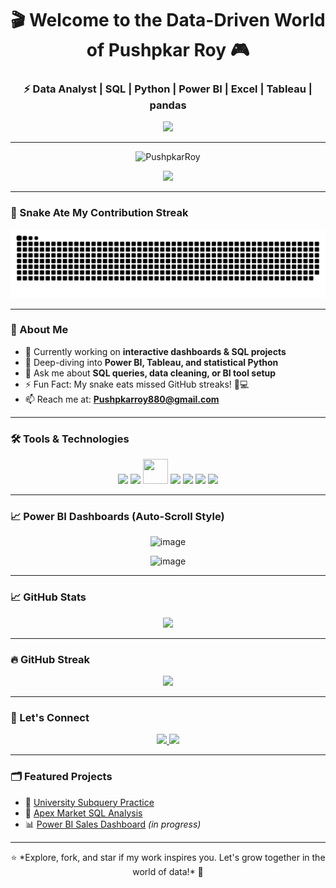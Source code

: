<h1 align="center">🎬 Welcome to the Data-Driven World of Pushpkar Roy 🎮</h1>
<h3 align="center">⚡ Data Analyst | SQL | Python | Power BI | Excel | Tableau | pandas</h3>

<p align="center">
  <img src="https://readme-typing-svg.demolab.com?font=Fira+Code&size=22&pause=1000&center=true&width=435&lines=Daily+SQL+Practice+%F0%9F%93%9A;Python+Scripts+Never+Sleep+%F0%9F%94%A5;Power+BI+Dashboards+In+Progress+%F0%9F%93%8A;Data+Cleaning+With+pandas+%F0%9F%A7%90;Data+Never+Lies+%E2%9C%85"/>
</p>

---

<p align="center">
  <img src="https://komarev.com/ghpvc/?username=PushpkarRoy&label=Profile%20views&color=0e75b6&style=flat" alt="PushpkarRoy" />
</p>

<p align="center">
  <img src="https://github-profile-trophy.vercel.app/?username=PushpkarRoy&theme=gruvbox&no-bg=true&margin-w=10" />
</p>

---

### 🐍 Snake Ate My Contribution Streak

<p align="center">
  <img src="https://raw.githubusercontent.com/Platane/snk/output/github-contribution-grid-snake.svg" alt="snake game" />
</p>

---

### 🧠 About Me

* 🔭 Currently working on **interactive dashboards & SQL projects**
* 🌱 Deep-diving into **Power BI, Tableau, and statistical Python**
* 💬 Ask me about **SQL queries, data cleaning, or BI tool setup**
* ⚡ Fun Fact: My snake eats missed GitHub streaks! 🐍💻
* 📫 Reach me at: **[Pushpkarroy880@gmail.com](mailto:Pushpkarroy880@gmail.com)**

---

### 🛠️ Tools & Technologies

<p align="center">
  <img src="https://img.icons8.com/color/48/000000/python.png"/>
  <img src="https://img.icons8.com/fluency/48/sql.png"/>
  <img src="https://cdn.jsdelivr.net/gh/devicons/devicon/icons/pandas/pandas-original.svg" width="40" height="40"/>
  <img src="https://img.icons8.com/color/48/microsoft-excel-2019--v1.png"/>
  <img src="https://img.icons8.com/color/48/power-bi.png"/>
  <img src="https://img.icons8.com/color/48/tableau-software.png"/>
  <img src="https://img.icons8.com/ios-filled/50/github.png"/>
</p>

---

### 📈 Power BI Dashboards (Auto-Scroll Style)

<p align="center">
  <img width="591" height="374" alt="image" src="https://github.com/user-attachments/assets/1f3de23f-ac6b-4849-8ebb-5781d53aaefe" />


<p align="center">
  <img width="591" height="374" alt="image" src="https://github.com/user-attachments/assets/6c8f5c2e-b316-408f-8c9e-da64d1c0a85c" />

</p>

---

### 📈 GitHub Stats

<p align="center">
<!--   <img src="https://github-readme-stats.vercel.app/api?username=PushpkarRoy&show_icons=true&theme=radical" height="150"/> -->
  <img src="https://github-readme-stats.vercel.app/api/top-langs/?username=PushpkarRoy&layout=compact&theme=radical" height="150"/>
</p>

---

### 🔥 GitHub Streak

<p align="center">
  <img src="https://github-readme-streak-stats.herokuapp.com/?user=PushpkarRoy&theme=tokyonight"/>
</p>

---

### 🎯 Let's Connect

<p align="center">
  <a href="https://www.linkedin.com/in/yourlinkedin" target="_blank">
    <img src="https://img.icons8.com/color/48/linkedin.png"/>
  </a>
  <a href="mailto:Pushpkarroy880@gmail.com" target="_blank">
    <img src="https://img.icons8.com/color/48/gmail--v1.png"/>
  </a>
</p>

---

### 🗂️ Featured Projects

* 🎯 [University Subquery Practice](https://github.com/PushpkarRoy/SQL-Subquery-Practice-UniversityDB)
* 🛒 [Apex Market SQL Analysis](https://github.com/PushpkarRoy/Apex-Market-SQL)
* 📊 [Power BI Sales Dashboard](https://github.com/PushpkarRoy/PowerBI-SalesDashboard) *(in progress)*

---

<p align="center">
  ⭐ *Explore, fork, and star if my work inspires you. Let's grow together in the world of data!* 🚀
</p>

